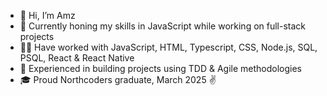 - 👋 Hi, I’m Amz
- 👀 Currently honing my skills in JavaScript while working on full-stack projects 
- 👩‍💻 Have worked with JavaScript, HTML, Typescript, CSS, Node.js, SQL, PSQL, React & React Native
- 📝 Experienced in building projects using TDD & Agile methodologies
- 🎓 Proud Northcoders graduate, March 2025 ✌️

<!---
AmyYukiBlip/AmyYukiBlip is a ✨ special ✨ repository because its `README.md` (this file) appears on your GitHub profile.
You can click the Preview link to take a look at your changes.
--->
